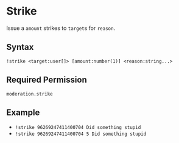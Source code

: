 # Strike

Issue a `amount` strikes to `target`s for `reason`.

## Syntax

`!strike <target:user[]> [amount:number(1)] <reason:string...>`

## Required Permission

`moderation.strike`

## Example

- `!strike 96269247411400704 Did something stupid`
- `!strike 96269247411400704 5 Did something stupid`
